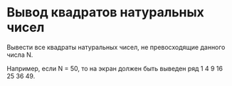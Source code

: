 # Вывод квадратов натуральных чисел

Вывести все квадраты натуральных чисел, не превосходящие данного числа N. 

Например, если N = 50, то на экран должен быть выведен ряд 1 4 9 16 25 36 49. 
